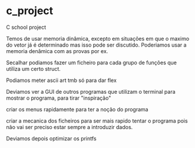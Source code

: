 # c_project
C school project

Temos de usar memoria dinâmica, excepto em situações em que o maximo do vetor já é determinado mas isso pode ser discutido.
Poderiamos usar a memoria denâmica com as provas por ex.

Secalhar podiamos fazer um ficheiro para cada grupo de funções que utiliza um certo struct.

Podiamos meter ascii art tmb só para dar flex

Deviamos ver a GUI de outros programas que utilizam o terminal para mostrar o programa, para tirar "inspiração"

criar os menus rapidamente para ter a noção do programa

criar a mecanica dos ficheiros para ser mais rapido tentar o programa pois não vai ser preciso estar sempre a introduzir dados.

Deviamos depois optimizar os printfs


